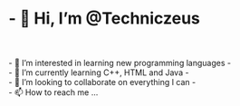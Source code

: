 <h1>- 👋 Hi, I’m @Techniczeus</h1>
<br><br>
- 👀 I’m interested in learning new programming languages
- <br>
- 🌱 I’m currently learning C++, HTML and Java
- <br>
- 💞️ I’m looking to collaborate on everything I can
-  <br>
- 📫 How to reach me ...

<!---
Techniczeus/Techniczeus is a ✨ special ✨ repository because its `README.md` (this file) appears on your GitHub profile.
You can click the Preview link to take a look at your changes.
--->
